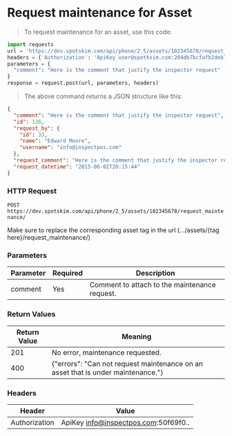 # Request maintenance for Asset
> To request maintenance for an asset, use this code:

```python
import requests
url = 'https://dev.spotskim.com/api/phone/2_5/assets/102345678/request_maintenance/'
headers = {'Authorization': 'ApiKey user@spotksim.com:204db7bcfafb2deb7506b89eb3b9b715b09905c8'}
parameters = {
  "comment": "Here is the comment that justify the inspector request"
}
response = request.post(url, parameters, headers)
```

> The above command returns a JSON structure like this:

```json
{
  "comment": "Here is the comment that justify the inspector request",
  "id": 136,
  "request_by": {
    "id": 33,
    "name": "Edward Moore",
    "username": "info@inspectpos.com"
  },
  "request_comment": "Here is the comment that justify the inspector request",
  "request_datetime": "2015-06-02T20:15:44"
}
```

### HTTP Request
`POST https://dev.spotskim.com/api/phone/2_5/assets/102345678/request_maintenance/`

<aside class="success">
Make sure to replace the corresponding asset tag in the url (.../assets/{tag here}/request_maintenance/)
</aside>

### Parameters
Parameter | Required | Description
--------- | -------- | -----------
comment | Yes | Comment to attach to the maintenance request. 

### Return Values
Return Value | Meaning 
------------ | --------
201          | No error, maintenance requested.
400          | {"errors": "Can not request maintenance on an asset that is under maintenance."}


### Headers
Header | Value
------ | -----
Authorization | ApiKey info@inspectpos.com:50f69f0..
